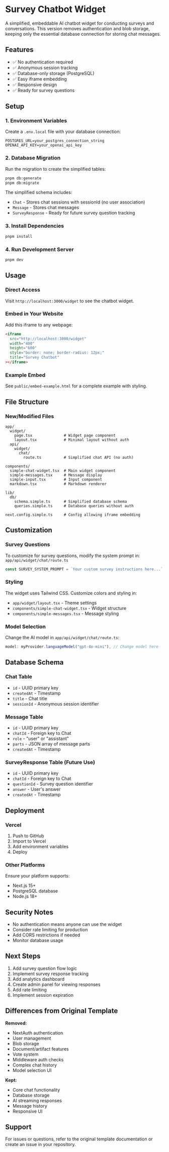 # Survey Chatbot Widget

A simplified, embeddable AI chatbot widget for conducting surveys and conversations. This version removes authentication and blob storage, keeping only the essential database connection for storing chat messages.

## Features

- ✅ No authentication required
- ✅ Anonymous session tracking
- ✅ Database-only storage (PostgreSQL)
- ✅ Easy iframe embedding
- ✅ Responsive design
- ✅ Ready for survey questions

## Setup

### 1. Environment Variables

Create a `.env.local` file with your database connection:

```env
POSTGRES_URL=your_postgres_connection_string
OPENAI_API_KEY=your_openai_api_key
```

### 2. Database Migration

Run the migration to create the simplified tables:

```bash
pnpm db:generate
pnpm db:migrate
```

The simplified schema includes:
- `Chat` - Stores chat sessions with sessionId (no user association)
- `Message` - Stores chat messages
- `SurveyResponse` - Ready for future survey question tracking

### 3. Install Dependencies

```bash
pnpm install
```

### 4. Run Development Server

```bash
pnpm dev
```

## Usage

### Direct Access

Visit `http://localhost:3000/widget` to see the chatbot widget.

### Embed in Your Website

Add this iframe to any webpage:

```html
<iframe 
  src="http://localhost:3000/widget"
  width="400"
  height="600"
  style="border: none; border-radius: 12px;"
  title="Survey Chatbot"
></iframe>
```

### Example Embed

See `public/embed-example.html` for a complete example with styling.

## File Structure

### New/Modified Files

```
app/
  widget/
    page.tsx              # Widget page component
    layout.tsx            # Minimal layout without auth
  api/
    widget/
      chat/
        route.ts          # Simplified chat API (no auth)

components/
  simple-chat-widget.tsx  # Main widget component
  simple-messages.tsx     # Message display
  simple-input.tsx        # Input component
  markdown.tsx            # Markdown renderer

lib/
  db/
    schema.simple.ts      # Simplified database schema
    queries.simple.ts     # Database queries without auth

next.config.simple.ts     # Config allowing iframe embedding
```

## Customization

### Survey Questions

To customize for survey questions, modify the system prompt in:
`app/api/widget/chat/route.ts`

```typescript
const SURVEY_SYSTEM_PROMPT = `Your custom survey instructions here...`;
```

### Styling

The widget uses Tailwind CSS. Customize colors and styling in:
- `app/widget/layout.tsx` - Theme settings
- `components/simple-chat-widget.tsx` - Widget structure
- `components/simple-messages.tsx` - Message styling

### Model Selection

Change the AI model in `app/api/widget/chat/route.ts`:

```typescript
model: myProvider.languageModel("gpt-4o-mini"), // Change model here
```

## Database Schema

### Chat Table
- `id` - UUID primary key
- `createdAt` - Timestamp
- `title` - Chat title
- `sessionId` - Anonymous session identifier

### Message Table
- `id` - UUID primary key
- `chatId` - Foreign key to Chat
- `role` - "user" or "assistant"
- `parts` - JSON array of message parts
- `createdAt` - Timestamp

### SurveyResponse Table (Future Use)
- `id` - UUID primary key
- `chatId` - Foreign key to Chat
- `questionId` - Survey question identifier
- `answer` - User's answer
- `createdAt` - Timestamp

## Deployment

### Vercel

1. Push to GitHub
2. Import to Vercel
3. Add environment variables
4. Deploy

### Other Platforms

Ensure your platform supports:
- Next.js 15+
- PostgreSQL database
- Node.js 18+

## Security Notes

- No authentication means anyone can use the widget
- Consider rate limiting for production
- Add CORS restrictions if needed
- Monitor database usage

## Next Steps

1. Add survey question flow logic
2. Implement survey response tracking
3. Add analytics dashboard
4. Create admin panel for viewing responses
5. Add rate limiting
6. Implement session expiration

## Differences from Original Template

**Removed:**
- NextAuth authentication
- User management
- Blob storage
- Document/artifact features
- Vote system
- Middleware auth checks
- Complex chat history
- Model selection UI

**Kept:**
- Core chat functionality
- Database storage
- AI streaming responses
- Message history
- Responsive UI

## Support

For issues or questions, refer to the original template documentation or create an issue in your repository.
